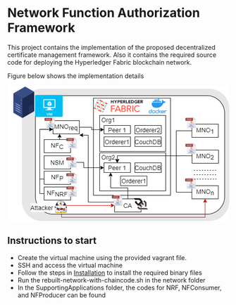 # Network Function Authorization Framework

This project contains the implementation of the proposed decentralized certificate management framework.
Also it contains the required source code for deploying the Hyperledger Fabric blockchain network.

Figure below shows the implementation details

![Alt text](impl.png "Proposed Architecture")



## Instructions to start

- Create the virtual machine using the provided vagrant file.
- SSH and access the virtual machine
- Follow the steps in [Installation](installation/) to install the required binary files
- Run the rebuilt-network-with-chaincode.sh in the network folder
- In the SupportingApplications folder, the codes for NRF, NFConsumer, and NFProducer can be found

